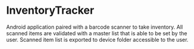 # InventoryTracker
Android application paired with a barcode scanner to take inventory.  All scanned items are validated with a master list that is able to be set by the user.  Scanned item list is exported to device folder accessible to the user. 
